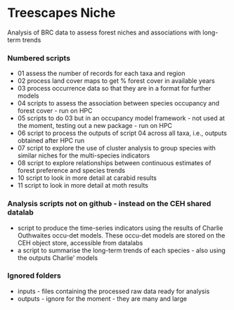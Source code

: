 # Treescapes Niche
Analysis of BRC data to assess forest niches and associations with long-term trends

### Numbered scripts
- 01 assess the number of records for each taxa and region
- 02 process land cover maps to get % forest cover in available years
- 03 process occurrence data so that they are in a format for further models
- 04 scripts to assess the association between species occupancy and forest cover - run on HPC
- 05 scripts to do 03 but in an occupancy model framework - not used at the moment, testing out a new package - run on HPC
- 06 script to process the outputs of script 04 across all taxa, i.e., outputs obtained after HPC run
- 07 script to explore the use of cluster analysis to group species with similar niches for the multi-species indicators
- 08 script to explore relationships between continuous estimates of forest preference and species trends
- 10 script to look in more detail at carabid results
- 11 script to look in more detail at moth results


### Analysis scripts not on github - instead on the CEH shared datalab
- script to produce the time-series indicators using the results of Charlie Outhwaites occu-det models. These occu-det models are stored on the CEH object store, accessible from datalabs
- a script to summarise the long-term trends of each species - also using the outputs Charlie' models

### Ignored folders
- inputs - files containing the processed raw data ready for analysis
- outputs - ignore for the moment - they are many and large


